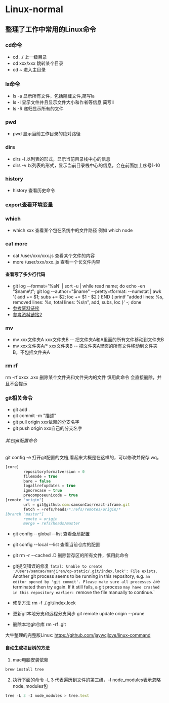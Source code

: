 # Linux-normal
整理了工作中常用的Linux命令
---
### cd命令
- cd ../  上一级目录
- cd xxx/xxx  跳转某个目录
- cd ~  进入主目录

### ls命令
- ls -a 显示所有文件，包括隐藏文件,简写la
- ls -l 显示文件并且显示文件大小和作者等信息 简写ll
- ls -R 递归显示所有的文件

### pwd
- pwd 显示当前工作目录的绝对路径

### dirs
- dirs -l 以列表的形式，显示当前目录栈中心的信息
- dirs -v 以列表的形式，显示当前目录栈中心的信息，会在前面加上序号1-10

### history
- history 查看历史命令

### export查看环境变量

### which
- which xxx  查看某个包在系统中的文件路径 例如 which node

### cat  more
- cat /user/xxx/xxx.js 查看某个文件的内容
- more /user/xxx/xxx..js 查看一个长文件内容

#### 查看写了多少行代码
- git log --format='%aN' | sort -u | while read name; do echo -en "$name\t"; git log --author="$name" --pretty=tformat: --numstat | awk '{ add += $1; subs += $2; loc += $1 - $2 } END { printf "added lines: %s, removed lines: %s, total lines: %s\n", add, subs, loc }' -; done
- [参考资料链接](https://blog.csdn.net/hshl1214/article/details/52451084)
- [参考资料链接2](https://segmentfault.com/a/1190000008542123)

### mv
- mv xxx文件夹A xxx文件夹B -- 把文件夹A和A里面的所有文件移动到文件夹B
- mv xxx文件夹A/* xxx文件夹B -- 把文件夹A里面的所有文件移动到文件夹B，不包括文件夹A

### rm rf
rm -rf xxxx .xxx 删除某个文件夹和文件夹内的文件 慎用此命令 会直接删除，并且不会提示

### git相关命令
- git add .
- git commit -m "描述"
- git pull origin xxx依赖的分支名字
- git push origin xxx自己的分支名字
###### 其它git配置命令
git config -e 打开git配置的文档,看起来大概是在这样的，可以修改并保存:wq。
```javascript
[core]
        repositoryformatversion = 0
        filemode = true
        bare = false
        logallrefupdates = true
        ignorecase = true
        precomposeunicode = true
[remote "origin"]
        url = git@github.com:samsonCao/react-iframe.git
        fetch = +refs/heads/*:refs/remotes/origin/*
[branch "master"]
        remote = origin
        merge = refs/heads/master
```
- git config --global --list 查看全局配置
- git config --local --list  查看当前仓库的配置
- git rm -r --cached .D 删除暂存区的所有文件，慎用此命令
- git提交错误的修复
        `fatal: Unable to create '/Users/samcao/nanjiren/op-static/.git/index.lock': File exists.
        `Another git process seems to be running in this repository, e.g.
        `an editor opened by 'git commit'. Please make sure all processes
        `are terminated then try again. If it still fails, a git process
        `may have crashed in this repository earlier:
        `remove the file manually to continue.`

- 修复方法 rm -f ./.git/index.lock

- 更新git本地分支和远程分支同步 git remote update origin --prune
- 删除本地git仓库 rm -rf .git


大牛整理的完整版Linux: https://github.com/jaywcjlove/linux-command


#### 自动生成项目树的方法
1. mac电脑安装依赖
```js
brew install tree
```
2. 执行下面的命令 -L 3 代表遍历到文件的第三级，-I node_modules表示忽略node_modules包 
```js
tree -L 3 -I node_modules > tree.text
```
